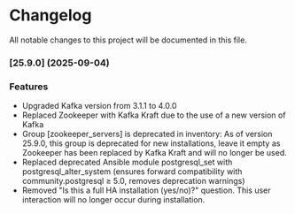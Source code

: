 # Changelog

All notable changes to this project will be documented in this file. 

### [25.9.0] (2025-09-04)


### Features
* Upgraded Kafka version from 3.1.1 to 4.0.0
* Replaced Zookeeper with Kafka Kraft due to the use of a new version of Kafka
* Group [zookeeper_servers] is deprecated in inventory: As of version 25.9.0, this group is deprecated for new installations, leave it empty as Zookeeper has been replaced by Kafka Kraft and will no longer be used.
* Replaced deprecated Ansible module postgresql_set with postgresql_alter_system (ensures forward compatibility with community.postgresql ≥ 5.0, removes deprecation warnings)
* Removed "Is this a full HA installation (yes/no)?" question. This user interaction will no longer occur during installation.
